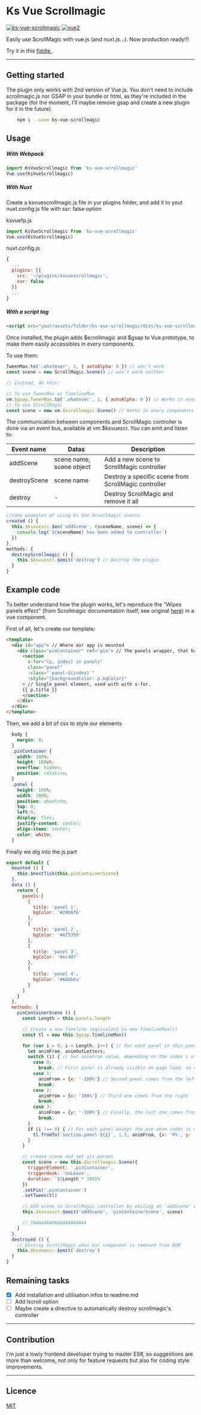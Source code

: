 # Ks Vue Scrollmagic

[![ks-vue-scrollmagic](https://img.shields.io/npm/v/ks-vue-scrollmagic.svg)](https://www.npmjs.com/package/ks-vue-scrollmagic) [![vue2](https://img.shields.io/badge/vue-2.x-brightgreen.svg)](https://vuejs.org/)


Easily use ScrollMagic with vue.js (and nuxt.js...).
Now production ready!!!

Try it in this [ fiddle ](https://jsfiddle.net/romainPouchol/bstj6p41/11/).

---

## Getting started

The plugin only works with 2nd version of Vue.js. You don't need to include scrollmagic.js nor GSAP in your bundle or html, as they're included in the package (for the moment, I'll maybe remove gsap and create a new plugin for it in the future).

```bash
    npm i --save ks-vue-scrollmagic
```

## Usage

##### With Webpack

```js
import KsVueScrollmagic from 'ks-vue-scrollmagic'
Vue.use(KsVueScrollmagic)
```
##### With Nuxt

Create a ksvuescrollmagic.js file in yur plugins folder, and add it to yout nuxt.config.js file with ssr: false option

ksvuefp.js
```js
import KsVueScrollmagic from 'ks-vue-scrollmagic'
Vue.use(KsVueScrollmagic)
```

nuxt.config.js
```js
{
  ...
  plugins: [{
    src: '~/plugins/ksvuescrollmagic',
    ssr: false
  }]
  ...
}
```

##### With a script tag

```html
<script src="your/assets/folder/ks-vue-scrollmagic/dist/ks-vue-scrollmagic.min.js"></script>  
```

Once installed, the plugin adds $scrollmagic and $gsap to Vue.prototype, to make them easily accessibles in every components.

To use them:
```js
TweenMax.to('.whatever', 1, { autoAlpha: 0 }) // won't work
const scene = new ScrollMagic.Scene() // won't work neither

// Instead, do this:

// To use TweenMax or TimelineMax
vm.$gsap.TweenMax.to('.whatever', 1, { autoAlpha: 0 }) // Works in every components
// To use ScrollMagic
const scene = new vm.$scrollmagic.Scene() // Works in every components
```
The communication between components and ScrollMagic controller is done via an event bus, available at vm.$ksvuescr. You can emit and listen to:

Event name | Datas | Description
----- | ------------- | ---
addScene | scene name, scene object | Add a new scene to ScrollMagic controller
destroyScene | scene name | Destroy a specific scene from ScrollMagic controller
destroy | - | Destroy ScrollMagic and remove it all

```js
//some examples of using Ks Vue Scrollmagic events
created () {
  this.$ksvuescr.$on('addScene', (sceneName, scene) => {
    console.log(`${sceneName} has been added to controller`)
  })
},
methods: {
  destroyScrollmagic () {
    this.$ksvuescr.$emit('destroy') // Destroy the plugin
  }
}

```

## Example code

To better understand how the plugin works, let's reproduce the "Wipes panels effect" (from Scrollmagic documentation itself, see original [here](http://scrollmagic.io/examples/advanced/section_wipes_manual.html)) in a vue component.

First of all, let's create our template:

```html
<template>
  <div id="app"> // Where our app is mounted
    <div class="pinContainer" ref="pin"> // The panels wrapper, that has to be pinned during all our animation
      <section
        v-for="(p, index) in panels"
        class="panel"
        :class="`panel-${index}`"
        :style="{backgroundColor: p.bgColor}"
      > // Single panel element, used with with v-for.
      {{ p.title }}
      </section>
    </div>
  </div>
</template>
```

Then, we add a bit of css to style our elements
```css
  body {
    margin: 0;
  }
  .pinContainer {
    width: 100%;
    height: 100vh;
    overflow: hidden;
    position: relative;
  }
  .panel {
    height: 100%;
    width: 100%;
    position: absolute;
    top: 0;
    left:0;
    display: flex;
    justify-content: center;
    align-items: center;
    color: white;
  }

```

Finally we dig into the js part

```js
export default {
  mounted () {
    this.$nextTick(this.pinContainerScene)
  },
  data () {
    return {
      panels:[
        {
          title: 'panel 1',
          bgColor: '#29b6f6'
        },
        {
          title: 'panel 2',
          bgColor: '#ef5350'
        },
        {
          title: 'panel 3',
          bgColor: '#ec407'
        },
        {
          title: 'panel 4',
          bgColor: '#66bb6a'
        }
      ]
    }
  },
  methods: {
    pinContainerScene () {
      const Length = this.panels.length

      // Create a new Timeline (equivalent to new TimelineMax())
      const tl = new this.$gsap.TimelineMax()

      for (var i = 0; i < Length; i++) { // For each panel in this.panels array:
        let animFrom, animOutLetters;
        switch (i) { // Set animFrom value, depending on the index i of the item
          case 0:
            break; // First panel is already visible on page load, so no animation
          case 1:
            animFrom = {x: '-100%'} // Second panel comes from the left
            break;
          case 2:
            animFrom = {x: '100%'} // Third one comes from the right
            break;
          case 3:
            animFrom = {y: '-100%'} // Finally, the last one comes from the top
            break;
        }
        if (i !== 0) { // For each panel except the one whom index is 0, create the tween and add it to the tl timeline
          tl.fromTo(`section.panel-${i}`, 1.5, animFrom, {x: '0%', y: '0%', ease: Linear.easeNone})
        }
      }

      // create scene and set its params
      const scene = new this.$scrollmagic.Scene({
        triggerElement: '.pinContainer',
        triggerHook: 'onLeave',
        duration: `${Length * 100}%`
      })
      .setPin('.pinContainer')
      .setTween(tl)

      // Add scene to ScrollMagic controller by emiting an 'addScene' event on vm.$ksvuescr (which is our global event bus)
      this.$ksvuescr.$emit('addScene', 'pinContainerScene', scene)

      // TAAAAAAADAAAAAAAAAAAA
    }
  },
  destroyed () {
    // Destroy ScrollMagic when our component is removed from DOM
    this.$ksvuescr.$emit('destroy')
  }
}
```

## Remaining tasks

- [x] Add installation and utilisation infos to readme.md
- [ ] Add Iscroll option
- [ ] Maybe create a directive to automatically destroy scrollmagic's controller

---

## Contribution

I'm just a lowly frontend developer trying to master ES6, so suggestions are more than welcome, not only for feature requests but also for coding style improvements.

---

## Licence

[ MIT ](http://opensource.org/licenses/MIT)
